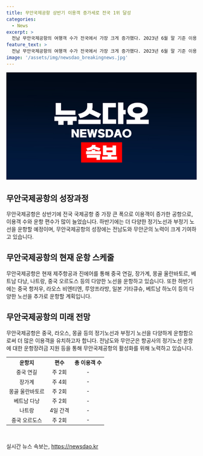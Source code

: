 ```yaml
---
title: 무안국제공항 상반기 이용객 증가세로 전국 1위 달성
categories:
  - News
excerpt: >
  전남 무안국제공항의 여행객 수가 전국에서 가장 크게 증가했다. 2023년 6월 말 기준 이용객 7만9631명에서 올해 20만6465명으로 111.5% 증가했다. 또한 운항 편수도 562편에서 1284편으로 증가하며, 다양한 국제 노선을 운항 중이다. 전남도와 무안군의 노력으로 활성화된 무안국제공항은 앞으로 더 많은 이용객을 기대할 전망이다.
feature_text: >
  전남 무안국제공항의 여행객 수가 전국에서 가장 크게 증가했다. 2023년 6월 말 기준 이용객 7만9631명에서 올해 20만6465명으로 111.5% 증가했다. 또한 운항 편수도 562편에서 1284편으로 증가하며, 다양한 국제 노선을 운항 중이다. 전남도와 무안군의 노력으로 활성화된 무안국제공항은 앞으로 더 많은 이용객을 기대할 전망이다.
image: '/assets/img/newsdao_breakingnews.jpg'
---
```


<p><img src="/assets/img/newsdao_breakingnews.jpg" alt="ontimetimes 속보" /></p>

<h2 data-ke-size="size26">무안국제공항의 성장과정</h2>

<p data-ke-size="size16">무안국제공항은 상반기에 전국 국제공항 중 가장 큰 폭으로 이용객이 증가한 공항으로, 이용객 수와 운항 편수가 많이 늘었습니다. 하반기에는 더 다양한 정기노선과 부정기 노선을 운항할 예정이며, 무안국제공항의 성장에는 전남도와 무안군의 노력이 크게 기여하고 있습니다.</p>

<h2 data-ke-size="size26">무안국제공항의 현재 운항 스케줄</h2>

<p data-ke-size="size16">무안국제공항은 현재 제주항공과 진에어를 통해 중국 연길, 장가계, 몽골 울란바토르, 베트남 다낭, 나트랑, 중국 오르도스 등의 다양한 노선을 운항하고 있습니다. 또한 하반기에는 중국 항저우, 라오스 비엔티엔, 루앙프라방, 일본 기타큐슈, 베트남 하노이 등의 다양한 노선을 추가로 운항할 계획입니다.</p>

<h2 data-ke-size="size26">무안국제공항의 미래 전망</h2>

<p data-ke-size="size16">무안국제공항은 중국, 라오스, 몽골 등의 정기노선과 부정기 노선을 다양하게 운항함으로써 더 많은 이용객을 유치하고자 합니다. 전남도와 무안군은 항공사의 정기노선 운항에 대한 운항장려금 지원 등을 통해 무안국제공항의 활성화를 위해 노력하고 있습니다.</p>

<table>
  <tr>
    <th>운항지</th>
    <th>편수</th>
    <th>총 이용객 수</th>
  </tr>
  <tr>
    <td style="text-align: center;">중국 연길</td>
    <td style="text-align: center;">주 2회</td>
    <td style="text-align: center;">-</td>
  </tr>
  <tr>
    <td style="text-align: center;">장가계</td>
    <td style="text-align: center;">주 4회</td>
    <td style="text-align: center;">-</td>
  </tr>
  <tr>
    <td style="text-align: center;">몽골 울란바토르</td>
    <td style="text-align: center;">주 2회</td>
    <td style="text-align: center;">-</td>
  </tr>
  <tr>
    <td style="text-align: center;">베트남 다낭</td>
    <td style="text-align: center;">주 2회</td>
    <td style="text-align: center;">-</td>
  </tr>
  <tr>
    <td style="text-align: center;">나트랑</td>
    <td style="text-align: center;">4일 간격</td>
    <td style="text-align: center;">-</td>
  </tr>
  <tr>
    <td style="text-align: center;">중국 오르도스</td>
    <td style="text-align: center;">주 2회</td>
    <td style="text-align: center;">-</td>
  </tr>
</table>

<p data-ke-size="size16">&nbsp;</p>
실시간 뉴스 속보는, <a href="https://newsdao.kr" rel="dofollow">https://newsdao.kr</a>



